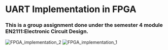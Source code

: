 # UART Implementation in FPGA

### This is a group assignment done under the semester 4 module EN2111:Electronic Circuit Design.
![FPGA_implementation_2](https://github.com/LasithaAmarasinghe/UART-Implementation-in-FPGA/assets/106037441/4ae7d45a-a7f6-4b81-a7ee-f8a5093ec8c7)
![FPGA_implementation_1](https://github.com/LasithaAmarasinghe/UART-Implementation-in-FPGA/assets/106037441/8969af24-c3e0-4dd7-b030-180dc51fed0a)

